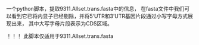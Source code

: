 一个python脚本，提取9311.Allset.trans.fasta中的信息，
在fasta文件中我们可以看到它已将内显子已经剔除，并将5‘UTR和3’UTR基因片段通过小写字母方式展现出来，
其中大写字母片段表示为CDS区域。

！！！
此脚本仅适用于9311.Allset.trans.fasta
